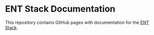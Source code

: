 # ENT Stack Documentation

This repository contains GitHub pages with documentation for the [ENT Stack](https://github.com/ironexdev/ent-stack).
